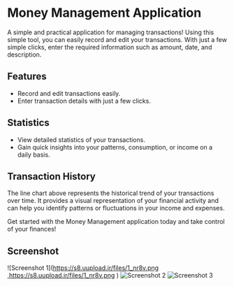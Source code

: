 # Money Management Application

A simple and practical application for managing transactions! Using this simple tool, you can easily record and edit your transactions. With just a few simple clicks, enter the required information such as amount, date, and description.

## Features

- Record and edit transactions easily.
- Enter transaction details with just a few clicks.

## Statistics

- View detailed statistics of your transactions.
- Gain quick insights into your patterns, consumption, or income on a daily basis.

## Transaction History

The line chart above represents the historical trend of your transactions over time. It provides a visual representation of your financial activity and can help you identify patterns or fluctuations in your income and expenses.

Get started with the Money Management application today and take control of your finances!


## Screenshot

![Screenshot 1](https://s8.uupload.ir/files/1_nr8v.png ,https://s8.uupload.ir/files/1_nr8v.png )
![Screenshot 2](https://s8.uupload.ir/files/1_nr8v.png)
![Screenshot 3](https://www.uplooder.net/img/image/33/f0d454cb50261aacb6ee5c478a0e03f9/Wallpaper-(1).jpg)



